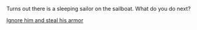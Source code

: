 Turns out there is a sleeping sailor on the sailboat. What do you do next?

[Ignore him and steal his armor](./super-powers/super-powers.md)
